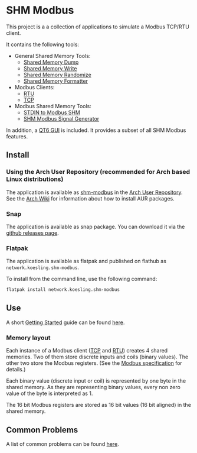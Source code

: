 # SHM Modbus

This project is a a collection of applications to simulate a Modbus TCP/RTU client. 

It contains the following tools:

- General Shared Memory Tools:
  - [Shared Memory Dump](shm_tools/dump_shm/)
  - [Shared Memory Write](shm_tools/write_shm/)
  - [Shared Memory Randomize](shm_tools/shared_mem_random/)
  - [Shared Memory Formatter](shm_tools/shm_format/)
- Modbus Clients:
  - [RTU](modbus_clients/rtu/)
  - [TCP](modbus_clients/tcp/)
- Modbus Shared Memory Tools:
  - [STDIN to Modbus SHM](shm_modbus/stdin_to_modbus_shm/)
  - [SHM Modbus Signal Generator](shm_modbus/signal_gen/)

In addition, a [QT6 GUI](shm_modbus/gui/) is included.
It provides a subset of all SHM Modbus features.

## Install

### Using the Arch User Repository (recommended for Arch based Linux distributions)

The application is available as [shm-modbus](https://aur.archlinux.org/packages/shm-modbus) in the [Arch User Repository](https://aur.archlinux.org/).
See the [Arch Wiki](https://wiki.archlinux.org/title/Arch_User_Repository) for information about how to install AUR packages.

### Snap

The application is available as snap package.
You can download it via the [github releases page](https://github.com/SHMModbus/SHM_Modbus/releases).

### Flatpak

The application is available as flatpak and published on flathub as ```network.koesling.shm-modbus```.

To install from the command line, use the following command:
 
```bash
flatpak install network.koesling.shm-modbus
```

## Use

A short [Getting Started](getting_started.md) guide can be found [here](getting_started.md).

### Memory layout

Each instance of a Modbus client ([TCP](modbus_clients/tcp/) and [RTU](modbus_clients/rtu/)) creates 4 shared memories.
Two of them store discrete inputs and coils (binary values). 
The other two store the Modbus registers. 
(See the [Modbus specification](https://modbus.org/docs/Modbus_Application_Protocol_V1_1b3.pdf) for details.)

Each binary value (discrete input or coil) is represented by one byte in the shared memory.
As they are representing binary values, every non zero value of the byte is interpreted as 1.

The 16 bit Modbus registers are stored as 16 bit values (16 bit aligned) in the shared memory.

## Common Problems

A list of common problems can be found [here](common_problems.md).

